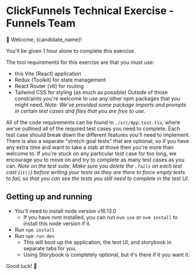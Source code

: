 # ClickFunnels Technical Exercise - Funnels Team

👋 Welcome, {candidate_name}!

You'll be given 1 hour alone to complete this exercise.

The tool requirements for this exercise are that you must use:

- this Vite (React) application
- Redux (Toolkit) for state management
- React Router (v6) for routing
- Tailwind CSS for styling (as much as possible)
  Outside of those constraints you're welcome to use any other npm packages that you might need. _Note: We've provided some package imports and prompts in certain test cases and files that you are free to use._

All of the code requirements can be found in `./src/App.test.tsx`, where we've outlined all of the required test cases you need to complete. Each test case should break down the different features you'll need to implement. There is also a separate "stretch goal tests" that are optional, so if you have any extra time and want to take a stab at those then you're more than welcome to. If you're stuck on any particular test case for too long, we encourage you to move on and try to complete as many test cases as you can. _Note on the test suite: Make sure you delete the `.fails` on each test cast (`it()`) before writing your tests as they are there to force empty tests to fail, so that you can see the tests you still need to complete in the test UI._

## Getting up and running

- You'll need to install node version v16.13.0
  - If you have nvm installed, you can run `nvm use` or `nvm install` to install this node version if it.
- Run `npm install`
- Run `npm run dev`
  - This will boot up the application, the test UI, and storybook in separate tabs for you.
  - Using Storybook is completely optional, but it's there if it you want it.

Good luck! 🚀
